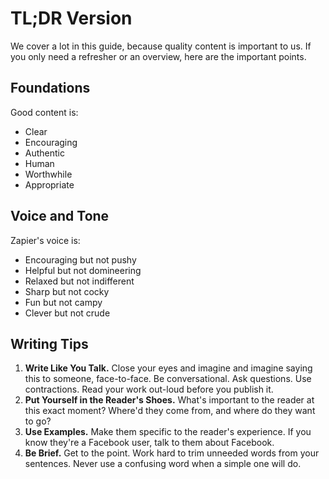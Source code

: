 # TL;DR Version

We cover a lot in this guide, because quality content is important to us. If you only need a refresher or an overview, here are the important points.

## Foundations

Good content is:

- Clear
- Encouraging
- Authentic
- Human
- Worthwhile
- Appropriate

## Voice and Tone

Zapier's voice is:

- Encouraging but not pushy
- Helpful but not domineering
- Relaxed but not indifferent
- Sharp but not cocky
- Fun but not campy
- Clever but not crude

## Writing Tips

1. **Write Like You Talk.** Close your eyes and imagine and imagine saying this to someone, face-to-face. Be conversational. Ask questions. Use contractions. Read your work out-loud before you publish it.
2. **Put Yourself in the Reader's Shoes.** What's important to the reader at this exact moment? Where'd they come from, and where do they want to go?
3. **Use Examples.** Make them specific to the reader's experience. If you know they're a Facebook user, talk to them about Facebook.
4. **Be Brief.** Get to the point. Work hard to trim unneeded words from your sentences. Never use a confusing word when a simple one will do.
